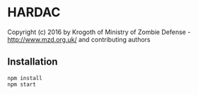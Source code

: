 HARDAC
======

Copyright (c) 2016 by Krogoth of
Ministry of Zombie Defense - http://www.mzd.org.uk/
and contributing authors
 
## Installation ##

    npm install
    npm start
